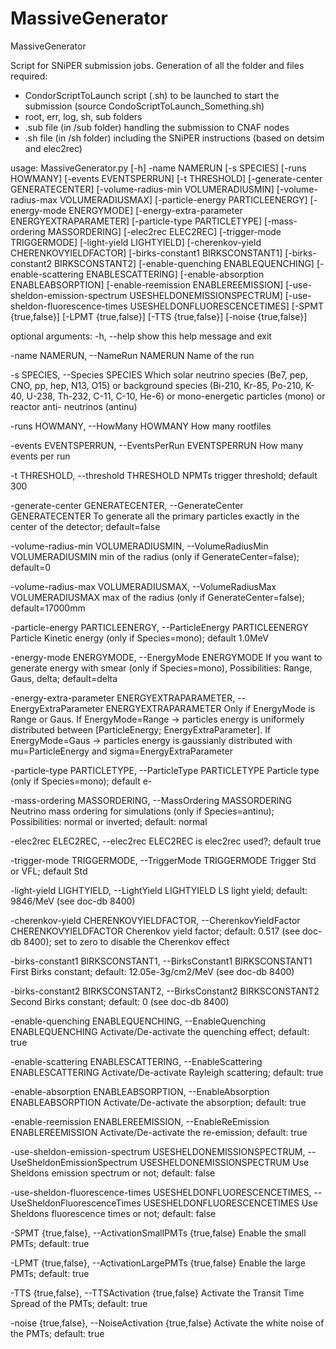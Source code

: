# MassiveGenerator
MassiveGenerator

Script for SNiPER submission jobs.
Generation of all the folder and files required:
- CondorScriptToLaunch script (.sh) to be launched to start the submission (source CondoScriptToLaunch_Something.sh)
- root, err, log, sh, sub folders
- .sub file (in /sub folder) handling the submission to CNAF nodes
- .sh file (in /sh folder) including the SNiPER instructions (based on detsim and elec2rec) 

usage: MassiveGenerator.py [-h] -name NAMERUN [-s SPECIES] [-runs HOWMANY] [-events EVENTSPERRUN] [-t THRESHOLD] [-generate-center GENERATECENTER] [-volume-radius-min VOLUMERADIUSMIN] [-volume-radius-max VOLUMERADIUSMAX]
                           [-particle-energy PARTICLEENERGY] [-energy-mode ENERGYMODE] [-energy-extra-parameter ENERGYEXTRAPARAMETER] [-particle-type PARTICLETYPE] [-mass-ordering MASSORDERING] [-elec2rec ELEC2REC]
                           [-trigger-mode TRIGGERMODE] [-light-yield LIGHTYIELD] [-cherenkov-yield CHERENKOVYIELDFACTOR] [-birks-constant1 BIRKSCONSTANT1] [-birks-constant2 BIRKSCONSTANT2] [-enable-quenching ENABLEQUENCHING]
                           [-enable-scattering ENABLESCATTERING] [-enable-absorption ENABLEABSORPTION] [-enable-reemission ENABLEREEMISSION] [-use-sheldon-emission-spectrum USESHELDONEMISSIONSPECTRUM]
                           [-use-sheldon-fluorescence-times USESHELDONFLUORESCENCETIMES] [-SPMT {true,false}] [-LPMT {true,false}] [-TTS {true,false}] [-noise {true,false}]

optional arguments:
  -h, --help            show this help message and exit

  -name NAMERUN, --NameRun NAMERUN
                        Name of the run
  
  -s SPECIES, --Species SPECIES
                        Which solar neutrino species (Be7, pep, CNO, pp, hep, N13, O15) or background species (Bi-210, Kr-85, Po-210, K-40, U-238, Th-232, C-11, C-10, He-6) or mono-energetic particles (mono) or reactor anti-
                        neutrinos (antinu)
  
  -runs HOWMANY, --HowMany HOWMANY
                        How many rootfiles
  
  -events EVENTSPERRUN, --EventsPerRun EVENTSPERRUN
                        How many events per run
  
  -t THRESHOLD, --threshold THRESHOLD
                        NPMTs trigger threshold; default 300
  
  -generate-center GENERATECENTER, --GenerateCenter GENERATECENTER
                        To generate all the primary particles exactly in the center of the detector; default=false
  
  -volume-radius-min VOLUMERADIUSMIN, --VolumeRadiusMin VOLUMERADIUSMIN
                        min of the radius (only if GenerateCenter=false); default=0
  
  -volume-radius-max VOLUMERADIUSMAX, --VolumeRadiusMax VOLUMERADIUSMAX
                        max of the radius (only if GenerateCenter=false); default=17000mm
  
  -particle-energy PARTICLEENERGY, --ParticleEnergy PARTICLEENERGY
                        Particle Kinetic energy (only if Species=mono); default 1.0MeV
  
  -energy-mode ENERGYMODE, --EnergyMode ENERGYMODE
                        If you want to generate energy with smear (only if Species=mono), Possibilities: Range, Gaus, delta; default=delta
  
  -energy-extra-parameter ENERGYEXTRAPARAMETER, --EnergyExtraParameter ENERGYEXTRAPARAMETER
                        Only if EnergyMode is Range or Gaus. If EnergyMode=Range -> particles energy is uniformely distributed between [ParticleEnergy; EnergyExtraParameter]. If EnergyMode=Gaus -> particles energy is
                        gaussianly distributed with mu=ParticleEnergy and sigma=EnergyExtraParameter
  
  -particle-type PARTICLETYPE, --ParticleType PARTICLETYPE
                        Particle type (only if Species=mono); default e-
  
  -mass-ordering MASSORDERING, --MassOrdering MASSORDERING
                        Neutrino mass ordering for simulations (only if Species=antinu); Possibilities: normal or inverted; default: normal
  
  -elec2rec ELEC2REC, --elec2rec ELEC2REC
                        is elec2rec used?; default true
  
  -trigger-mode TRIGGERMODE, --TriggerMode TRIGGERMODE
                        Trigger Std or VFL; default Std
  
  -light-yield LIGHTYIELD, --LightYield LIGHTYIELD
                        LS light yield; default: 9846/MeV (see doc-db 8400)
  
  -cherenkov-yield CHERENKOVYIELDFACTOR, --CherenkovYieldFactor CHERENKOVYIELDFACTOR
                        Cherenkov yield factor; default: 0.517 (see doc-db 8400); set to zero to disable the Cherenkov effect
  
  -birks-constant1 BIRKSCONSTANT1, --BirksConstant1 BIRKSCONSTANT1
                        First Birks constant; default: 12.05e-3g/cm2/MeV (see doc-db 8400)
  
  -birks-constant2 BIRKSCONSTANT2, --BirksConstant2 BIRKSCONSTANT2
                        Second Birks constant; default: 0 (see doc-db 8400)
  
  -enable-quenching ENABLEQUENCHING, --EnableQuenching ENABLEQUENCHING
                        Activate/De-activate the quenching effect; default: true
  
  -enable-scattering ENABLESCATTERING, --EnableScattering ENABLESCATTERING
                        Activate/De-activate Rayleigh scattering; default: true
  
  -enable-absorption ENABLEABSORPTION, --EnableAbsorption ENABLEABSORPTION
                        Activate/De-activate the absorption; default: true
  
  -enable-reemission ENABLEREEMISSION, --EnableReEmission ENABLEREEMISSION
                        Activate/De-activate the re-emission; default: true
  
  -use-sheldon-emission-spectrum USESHELDONEMISSIONSPECTRUM, --UseSheldonEmissionSpectrum USESHELDONEMISSIONSPECTRUM
                        Use Sheldons emission spectrum or not; default: false
  
  -use-sheldon-fluorescence-times USESHELDONFLUORESCENCETIMES, --UseSheldonFluorescenceTimes USESHELDONFLUORESCENCETIMES
                        Use Sheldons fluorescence times or not; default: false
  
  -SPMT {true,false}, --ActivationSmallPMTs {true,false}
                        Enable the small PMTs; default: true
  
  -LPMT {true,false}, --ActivationLargePMTs {true,false}
                        Enable the large PMTs; default: true
  
  -TTS {true,false}, --TTSActivation {true,false}
                        Activate the Transit Time Spread of the PMTs; default: true
  
  -noise {true,false}, --NoiseActivation {true,false}
                        Activate the white noise of the PMTs; default: true
